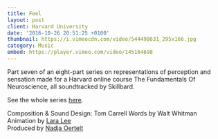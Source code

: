 ```yaml
---
title: Feel
layout: post
client: Harvard University
date: '2016-10-26 20:51:25 +0100'
thumbnail: https://i.vimeocdn.com/video/544498631_295x166.jpg
category: Music
embed: https://player.vimeo.com/video/145164698
---
```


Part seven of an eight-part series on representations of perception and sensation made for a Harvard online course The Fundamentals Of Neuroscience, all soundtracked by Skillbard.

See the whole series [here](https://vimeo.com/channels/972301).

Composition &amp; Sound Design: Tom Carrell
Words by Walt Whitman
Animation by [Lara Lee](http://www.laralee.kr/)  
Produced by [Nadja Oertelt](http://nadjaoertelt.com/)
